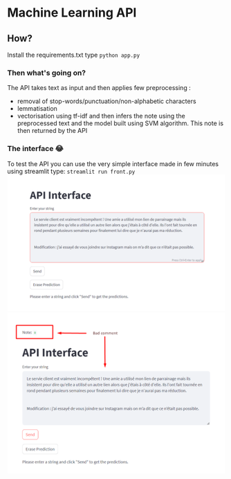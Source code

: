 # Machine Learning API
## How?
Install the requirements.txt
type 	``` python app.py 	```
### Then what's going on?
The API takes text as input and then applies few preprocessing : 
- removal of stop-words/punctuation/non-alphabetic characters
- lemmatisation 
- vectorisation using tf-idf
and then infers the note using the preprocessed text and the model built using SVM algorithm.
This note is then returned by the API
### The interface 😂
To test the API you can use the very simple interface made in few minutes using streamlit
type: 	``` streamlit run front.py	```
![Enter a comment](/supports/Screenshot_1.png)
![Get the note](/supports/Screenshot_2.png)
